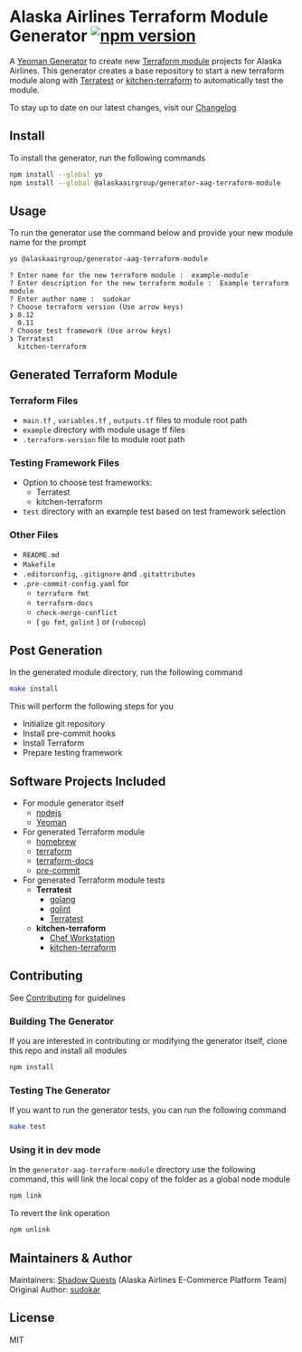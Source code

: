 # Alaska Airlines Terraform Module Generator [![npm version](https://badge.fury.io/js/%40alaskaairgroup%2Fgenerator-aag-terraform-module.svg)](https://badge.fury.io/js/%40alaskaairgroup%2Fgenerator-aag-terraform-module)

A [Yeoman Generator](http://yeoman.io/) to create new [Terraform module](https://www.terraform.io/docs/configuration/modules.html) projects for Alaska Airlines. This generator creates a base repository to start a new terraform module along with [Terratest](https://github.com/gruntwork-io/terratest) or [kitchen-terraform](https://rubygems.org/gems/kitchen-terraform) to automatically test the module.

To stay up to date on our latest changes, visit our [Changelog](./docs/CHANGELOG.md)

## Install

To install the generator, run the following commands

```sh
npm install --global yo
npm install --global @alaskaairgroup/generator-aag-terraform-module
```

## Usage

To run the generator use the command below and provide your new module name for the prompt

```sh
yo @alaskaairgroup/generator-aag-terraform-module
```

```text
? Enter name for the new terraform module :  example-module
? Enter description for the new terraform module :  Example terraform module
? Enter author name :  sudokar
? Choose terraform version (Use arrow keys)
❯ 0.12
  0.11
? Choose test framework (Use arrow keys)
❯ Terratest
  kitchen-terraform
```

## Generated Terraform Module

### Terraform Files

- `main.tf` , `variables.tf` , `outputs.tf` files to module root path
- `example` directory with module usage tf files
- `.terraform-version` file to module root path

### Testing Framework Files

- Option to choose test frameworks:
  - Terratest
  - kitchen-terraform
- `test` directory with an example test based on test framework selection

### Other Files

- `README.md`
- `Makefile`
- `.editorconfig`, `.gitignore` and `.gitattributes`
- `.pre-commit-config.yaml` for
  - `terraform fmt`
  - `terraform-docs`
  - `check-merge-conflict`
  - ( `go fmt`, `golint` ) or (`rubocop`)

## Post Generation

In the generated module directory, run the following command

```sh
make install
```

This will perform the following steps for you

- Initialize git repository
- Install pre-commit hooks
- Install Terraform
- Prepare testing framework

## Software Projects Included

- For module generator itself
  - [nodejs](https://nodejs.org/en/download/)
  - [Yeoman](https://yeoman.io/)
- For generated Terraform module
  - [homebrew](https://brew.sh/)
  - [terraform](https://learn.hashicorp.com/terraform/getting-started/install#installing-terraform)
  - [terraform-docs](https://github.com/segmentio/terraform-docs)
  - [pre-commit](https://pre-commit.com/#install)
- For generated Terraform module tests
  - **Terratest**
    - [golang](https://golang.org/doc/install#install)
    - [golint](https://github.com/golang/lint#installation)
    - [Terratest](https://github.com/gruntwork-io/terratest)
  - **kitchen-terraform**
    - [Chef Workstation](https://downloads.chef.io/chef-workstation/)
    - [kitchen-terraform](https://rubygems.org/gems/kitchen-terraform)

## Contributing

See [Contributing](./docs/CONTRIBUTING.md) for guidelines

### Building The Generator

If you are interested in contributing or modifying the generator itself, clone this repo and install all modules

```sh
npm install
```

### Testing The Generator

If you want to run the generator tests, you can run the following command

```sh
make test
```

### Using it in dev mode

In the `generator-aag-terraform-module` directory use the following command, this will link the local copy of the folder as a global node module

```sh
npm link
```

To revert the link operation

```sh
npm unlink
```

## Maintainers & Author

Maintainers: [Shadow Quests](shadowquests@alaskaair.com) (Alaska Airlines E-Commerce Platform Team)  
Original Author: [sudokar](https://github.com/sudokar)

## License

MIT
